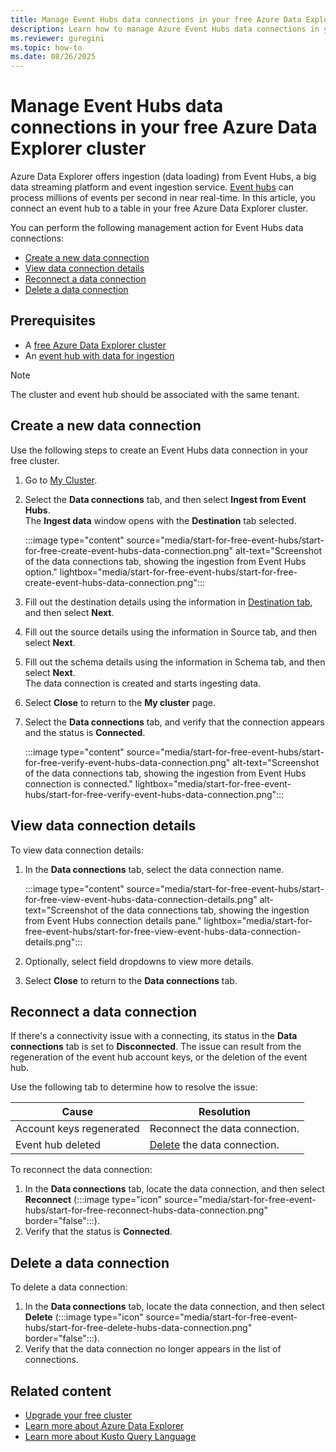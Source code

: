 ```yaml
---
title: Manage Event Hubs data connections in your free Azure Data Explorer cluster.
description: Learn how to manage Azure Event Hubs data connections in your free cluster.
ms.reviewer: guregini
ms.topic: how-to
ms.date: 08/26/2025
---
```


# Manage Event Hubs data connections in your free Azure Data Explorer cluster

Azure Data Explorer offers ingestion (data loading) from Event Hubs, a big data streaming platform and event ingestion service. [Event hubs](/azure/event-hubs/event-hubs-about) can process millions of events per second in near real-time. In this article, you connect an event hub to a table in your free Azure Data Explorer cluster.

You can perform the following management action for Event Hubs data connections:

- [Create a new data connection](#create-a-new-data-connection)
- [View data connection details](#view-data-connection-details)
- [Reconnect a data connection](#reconnect-a-data-connection)
- [Delete a data connection](#delete-a-data-connection)

## Prerequisites

- A [free Azure Data Explorer cluster](start-for-free-web-ui.md)
- An [event hub with data for ingestion](/azure/event-hubs/event-hubs-about)

> [!NOTE]
> The cluster and event hub should be associated with the same tenant.

## Create a new data connection

Use the following steps to create an Event Hubs data connection in your free cluster.

1. Go to [My Cluster](https://aka.ms/kustofree).

1. Select the **Data connections** tab, and then select **Ingest from Event Hubs**.  
    The **Ingest data** window opens with the **Destination** tab selected.

    :::image type="content" source="media/start-for-free-event-hubs/start-for-free-create-event-hubs-data-connection.png" alt-text="Screenshot of the data connections tab, showing the ingestion from Event Hubs option." lightbox="media/start-for-free-event-hubs/start-for-free-create-event-hubs-data-connection.png":::

1. Fill out the destination details using the information in [Destination tab](create-event-hubs-connection.md?tabs=portalEH#create-an-event-hub-data-connection), and then select **Next**.
1. Fill out the source details using the information in Source tab, and then select **Next**.
1. Fill out the schema details using the information in Schema tab, and then select **Next**.  
    The data connection is created and starts ingesting data.
1. Select **Close** to return to the **My cluster** page.
1. Select the **Data connections** tab, and verify that the connection appears and the status is **Connected**.

    :::image type="content" source="media/start-for-free-event-hubs/start-for-free-verify-event-hubs-data-connection.png" alt-text="Screenshot of the data connections tab, showing the ingestion from Event Hubs connection is connected." lightbox="media/start-for-free-event-hubs/start-for-free-verify-event-hubs-data-connection.png":::

## View data connection details

To view data connection details:

1. In the **Data connections** tab, select the data connection name.

    :::image type="content" source="media/start-for-free-event-hubs/start-for-free-view-event-hubs-data-connection-details.png" alt-text="Screenshot of the data connections tab, showing the ingestion from Event Hubs connection details pane." lightbox="media/start-for-free-event-hubs/start-for-free-view-event-hubs-data-connection-details.png":::

1. Optionally, select field dropdowns to view more details.
1. Select **Close** to return to the **Data connections** tab.

## Reconnect a data connection

If there's a connectivity issue with a connecting, its status in the **Data connections** tab is set to **Disconnected**. The issue can result from the regeneration of the event hub account keys, or the deletion of the event hub.

Use the following tab to determine how to resolve the issue:

| Cause | Resolution |
| --- | --- |
| Account keys regenerated | Reconnect the data connection. |
| Event hub deleted | [Delete](#delete-a-data-connection) the data connection. |

To reconnect the data connection:

1. In the **Data connections** tab, locate the data connection, and then select **Reconnect** (:::image type="icon" source="media/start-for-free-event-hubs/start-for-free-reconnect-hubs-data-connection.png" border="false":::).
1. Verify that the status is **Connected**.

## Delete a data connection

To delete a data connection:

1. In the **Data connections** tab, locate the data connection, and then select **Delete** (:::image type="icon" source="media/start-for-free-event-hubs/start-for-free-delete-hubs-data-connection.png" border="false":::).
1. Verify that the data connection no longer appears in the list of connections.

## Related content

- [Upgrade your free cluster](start-for-free-upgrade.md)
- [Learn more about Azure Data Explorer](data-explorer-overview.md)
- [Learn more about Kusto Query Language](/kusto/query/index?view=azure-data-explorer&preserve-view=true)
